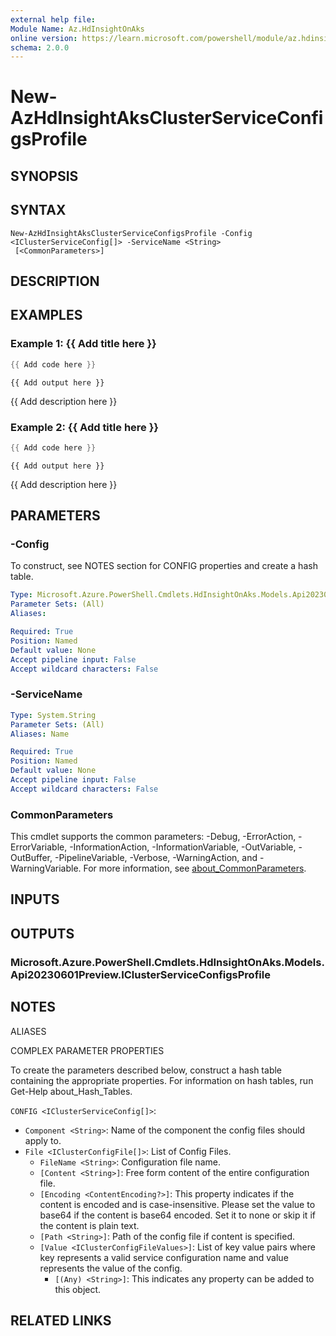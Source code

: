 ```yaml
---
external help file:
Module Name: Az.HdInsightOnAks
online version: https://learn.microsoft.com/powershell/module/az.hdinsightonaks/new-azhdinsightaksclusterserviceconfigsprofile
schema: 2.0.0
---
```


# New-AzHdInsightAksClusterServiceConfigsProfile

## SYNOPSIS


## SYNTAX

```
New-AzHdInsightAksClusterServiceConfigsProfile -Config <IClusterServiceConfig[]> -ServiceName <String>
 [<CommonParameters>]
```

## DESCRIPTION


## EXAMPLES

### Example 1: {{ Add title here }}
```powershell
{{ Add code here }}
```

```output
{{ Add output here }}
```

{{ Add description here }}

### Example 2: {{ Add title here }}
```powershell
{{ Add code here }}
```

```output
{{ Add output here }}
```

{{ Add description here }}

## PARAMETERS

### -Config
To construct, see NOTES section for CONFIG properties and create a hash table.

```yaml
Type: Microsoft.Azure.PowerShell.Cmdlets.HdInsightOnAks.Models.Api20230601Preview.IClusterServiceConfig[]
Parameter Sets: (All)
Aliases:

Required: True
Position: Named
Default value: None
Accept pipeline input: False
Accept wildcard characters: False
```

### -ServiceName


```yaml
Type: System.String
Parameter Sets: (All)
Aliases: Name

Required: True
Position: Named
Default value: None
Accept pipeline input: False
Accept wildcard characters: False
```

### CommonParameters
This cmdlet supports the common parameters: -Debug, -ErrorAction, -ErrorVariable, -InformationAction, -InformationVariable, -OutVariable, -OutBuffer, -PipelineVariable, -Verbose, -WarningAction, and -WarningVariable. For more information, see [about_CommonParameters](http://go.microsoft.com/fwlink/?LinkID=113216).

## INPUTS

## OUTPUTS

### Microsoft.Azure.PowerShell.Cmdlets.HdInsightOnAks.Models.Api20230601Preview.IClusterServiceConfigsProfile

## NOTES

ALIASES

COMPLEX PARAMETER PROPERTIES

To create the parameters described below, construct a hash table containing the appropriate properties. For information on hash tables, run Get-Help about_Hash_Tables.


`CONFIG <IClusterServiceConfig[]>`: 
  - `Component <String>`: Name of the component the config files should apply to.
  - `File <IClusterConfigFile[]>`: List of Config Files.
    - `FileName <String>`: Configuration file name.
    - `[Content <String>]`: Free form content of the entire configuration file.
    - `[Encoding <ContentEncoding?>]`: This property indicates if the content is encoded and is case-insensitive. Please set the value to base64 if the content is base64 encoded. Set it to none or skip it if the content is plain text.
    - `[Path <String>]`: Path of the config file if content is specified.
    - `[Value <IClusterConfigFileValues>]`: List of key value pairs         where key represents a valid service configuration name and value represents the value of the config.
      - `[(Any) <String>]`: This indicates any property can be added to this object.

## RELATED LINKS


